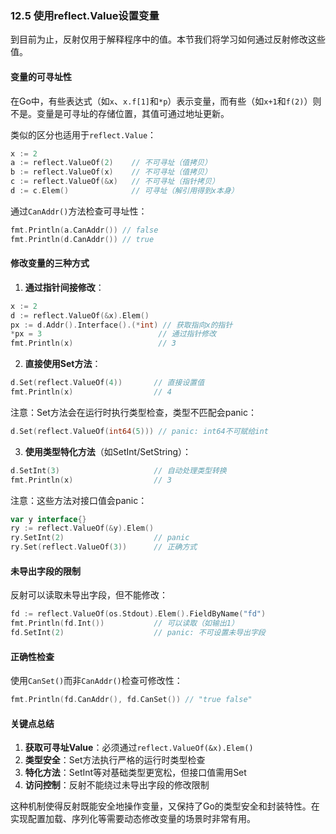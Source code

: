 ### 12.5 使用reflect.Value设置变量

到目前为止，反射仅用于解释程序中的值。本节我们将学习如何通过反射修改这些值。

#### 变量的可寻址性
在Go中，有些表达式（如`x`、`x.f[1]`和`*p`）表示变量，而有些（如`x+1`和`f(2)`）则不是。变量是可寻址的存储位置，其值可通过地址更新。

类似的区分也适用于`reflect.Value`：
```go
x := 2
a := reflect.ValueOf(2)    // 不可寻址（值拷贝）
b := reflect.ValueOf(x)    // 不可寻址（值拷贝）
c := reflect.ValueOf(&x)   // 不可寻址（指针拷贝）
d := c.Elem()              // 可寻址（解引用得到x本身）
```

通过`CanAddr()`方法检查可寻址性：
```go
fmt.Println(a.CanAddr()) // false
fmt.Println(d.CanAddr()) // true
```

#### 修改变量的三种方式
1. **通过指针间接修改**：
```go
x := 2
d := reflect.ValueOf(&x).Elem()
px := d.Addr().Interface().(*int) // 获取指向x的指针
*px = 3                          // 通过指针修改
fmt.Println(x)                   // 3
```

2. **直接使用Set方法**：
```go
d.Set(reflect.ValueOf(4))       // 直接设置值
fmt.Println(x)                  // 4
```
注意：Set方法会在运行时执行类型检查，类型不匹配会panic：
```go
d.Set(reflect.ValueOf(int64(5))) // panic: int64不可赋给int
```

3. **使用类型特化方法**（如SetInt/SetString）：
```go
d.SetInt(3)                     // 自动处理类型转换
fmt.Println(x)                  // 3
```
注意：这些方法对接口值会panic：
```go
var y interface{}
ry := reflect.ValueOf(&y).Elem()
ry.SetInt(2)                    // panic
ry.Set(reflect.ValueOf(3))      // 正确方式
```

#### 未导出字段的限制
反射可以读取未导出字段，但不能修改：
```go
fd := reflect.ValueOf(os.Stdout).Elem().FieldByName("fd")
fmt.Println(fd.Int())           // 可以读取（如输出1）
fd.SetInt(2)                    // panic: 不可设置未导出字段
```

#### 正确性检查
使用`CanSet()`而非`CanAddr()`检查可修改性：
```go
fmt.Println(fd.CanAddr(), fd.CanSet()) // "true false"
```

#### 关键点总结
1. **获取可寻址Value**：必须通过`reflect.ValueOf(&x).Elem()`
2. **类型安全**：Set方法执行严格的运行时类型检查
3. **特化方法**：SetInt等对基础类型更宽松，但接口值需用Set
4. **访问控制**：反射不能绕过未导出字段的修改限制

这种机制使得反射既能安全地操作变量，又保持了Go的类型安全和封装特性。在实现配置加载、序列化等需要动态修改变量的场景时非常有用。